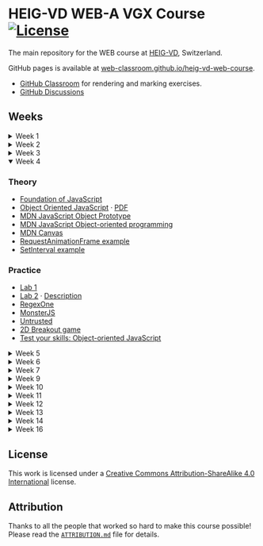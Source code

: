 # HEIG-VD WEB-A VGX Course [![License](https://img.shields.io/github/license/web-classroom/heig-vd-web-course)](./LICENSE.md)

The main repository for the WEB course at [HEIG-VD](https://heig-vd.ch),
Switzerland.

GitHub pages is available at
[web-classroom.github.io/heig-vd-web-course](https://web-classroom.github.io/heig-vd-web-course).

- [GitHub Classroom](https://classroom.github.com/classrooms/54867215-web-classroom-spring-24-vgx)
  for rendering and marking exercises.
- [GitHub Discussions](https://github.com/orgs/web-classroom/discussions)

## Weeks

<details>
<summary>Week 1</summary>

### Theory

- [1. Course organization](./docs/01-course-organization/README.md) ·
  [PDF](https://web-classroom.github.io/heig-vd-web-course/docs/01-course-organization/01-course-organization-presentation.pdf)
- [Fiche d'unité](https://gaps.heig-vd.ch/consultation/fiches/uv/uv.php?id=7418)
- [Introduction](https://web-classroom.github.io/slides/1-introduction.html) ·
  [PDF](https://web-classroom.github.io/slides/1-introduction.html?print-pdf)
- [HTML & CSS](https://web-classroom.github.io/slides/2-html-css.html#/)·
  [PDF](https://web-classroom.github.io/slides/2-html-css.html?print-pdf)

### Practice

- [Set up a Windows development environment (not the "Install and configure your IDE" part) ](https://github.com/heig-vd-dai-course/heig-vd-dai-course/blob/main/01-introduction-and-course-organization/SET_UP_A_WINDOWS_DEVELOPMENT_ENVIRONMENT.md)
- [Lab 0 - Hello World](https://classroom.github.com/a/a7u9prIt)
- [Quickstart for GitHub Pages](https://docs.github.com/en/pages/quickstart)
- [Live server - VScode](https://marketplace.visualstudio.com/items?itemName=ritwickdey.LiveServer)
- [Live server - IntelliJ](https://www.jetbrains.com/help/idea/live-editing.html)
- [CSS Diner](https://flukeout.github.io/)
- [Grid Garden](https://cssgridgarden.com/)
- [Flexbox Froggy](https://flexboxfroggy.com/)
- [Flexbox CodePen](https://codepen.io/bchapuis-the-decoder/embed/ZEoawVE?height=265&theme-id=light&default-tab=html,result)

</details>
<details>
<summary>Week 2</summary>

### Theory

- Questions
- GitHub discussions and tags
- [HTML & CSS](https://web-classroom.github.io/slides/2-html-css.html#/)·
  [PDF](https://web-classroom.github.io/slides/2-html-css.html?print-pdf)
- [Quiz HTML & CSS](https://web-classroom.github.io/slides/3-foundations-of-javascript.html)
- [A complete Guide to Flexbox](https://css-tricks.com/snippets/css/a-guide-to-flexbox/)

### Practice

<!-- - [Lab 1](https://classroom.github.com/a/lRdvseJd) -->

- [CSS Diner](https://flukeout.github.io/)
- [Grid Garden](https://cssgridgarden.com/)
- [Flexbox Froggy](https://flexboxfroggy.com/)
- [Flexbox CodePen](https://codepen.io/bchapuis-the-decoder/embed/ZEoawVE?height=265&theme-id=light&default-tab=html,result)
- [Foreshadowing for the first lab](https://github.com/heig-vd-tweb2017/digital-story-telling-client)

<!-- For the lab, do not forget to push your modifications to GitHub. The GitHub
Actions will tell you if you passed all the tests.

You do not have to publish your website on GitHub Pages; it is not possible for
this lab. Sorry for the confusion.

The grading will be done by the GitHub Actions; if you pass all the tests, you
can be eligible for the full grade, but if we see some code that is too
complicated, we can reduce the grade. You should not need more than one
`position: absolute` and you do not need to use `position: relative` for this
lab.

The lab is due on the 12st of March at 22:00. -->

</details>

<details>
<summary>Week 3</summary>

### Practice

- [Lab 1](https://classroom.github.com/a/22LzKvSP)

</details>

<details open>
<summary>Week 4</summary>

### Theory

- [Foundation of JavaScript](https://web-classroom.github.io/slides/3-foundations-of-javascript.html)
- [Object Oriented JavaScript](https://web-classroom.github.io/slides/4-object-oriented-javascript.html)
  ·
  [PDF](https://web-classroom.github.io/slides/4-object-oriented-javascript.html?print-pdf)
- [MDN JavaScript Object Prototype](https://developer.mozilla.org/en-US/docs/Learn/JavaScript/Objects./slides/10-frontend-frameworks.html/Object_prototypes)
- [MDN JavaScript Object-oriented programming](https://developer.mozilla.org/en-US/docs/Learn/JavaScript/Objects/Object-oriented_programming)
- [MDN Canvas](https://developer.mozilla.org/fr/docs/Web/HTML/Element/canvas)
- [RequestAnimationFrame example](https://web-classroom.github.io/heig-vd-web-course/docs/99-examples/requestAnimationFrameExample.html)
- [SetInterval example](https://web-classroom.github.io/heig-vd-web-course/docs/99-examples/setIntervalExample.html)

### Practice

- [Lab 1](https://classroom.github.com/a/22LzKvSP)
- [Lab 2](https://classroom.github.com/a/ZWfJZSzD) ·
  [Description](https://web-classroom.github.io/labos/labo-2-tetris-1.html)
- [RegexOne](https://regexone.com/)
- [MonsterJS](https://monsterjs.com/)
- [Untrusted](https://alexnisnevich.github.io/untrusted/)
- [2D Breakout game](https://developer.mozilla.org/en-US/docs/Games/Tutorials/2D_Breakout_game_pure_JavaScript)
- [Test your skills: Object-oriented JavaScript](https://developer.mozilla.org/en-US/docs/Learn/JavaScript/Objects/Test_your_skills:_Object-oriented_JavaScript)

</details>

<details>
<summary>Week 5</summary>

- [Course Evaluation](https://github.com/web-classroom/heig-vd-web-course/tree/main/docs/98-course-evaluation)

### Theory

- [Testing JavaScript Applications](https://web-classroom.github.io/slides/5-testing-javascript-applications.html)
  ·
  [PDF](https://web-classroom.github.io/slides/5-testing-javascript-applications.html?print-pdf)
- [Discussion: Variable scopes](https://github.com/orgs/web-classroom/discussions/49)
- [JavaScript testing best practices](https://github.com/goldbergyoni/javascript-testing-best-practices)
- [Node.js best practices](https://github.com/goldbergyoni/nodebestpractices)
- [Airbnb JavaScript Style Guide](https://github.com/airbnb/javascript)

### Practice

- [Question 11](https://web-classroom.github.io/heig-vd-web-course/docs/99-examples/hairDomSelect.html)
  ·
  [Solution](https://web-classroom.github.io/heig-vd-web-course/docs/99-examples/hairDomSelectSolution.html)

</details>
<details>
<summary>Week 6</summary>

### Theory

- [Client Server applications](https://web-classroom.github.io/slides/6-client-server-applications.html)
  ·
  [PDF](https://web-classroom.github.io/slides/6-client-server-applications.html?print-pdf)
- [Complete introduction to the most useful JavaScript array methods](https://www.freecodecamp.org/news/complete-introduction-to-the-most-useful-javascript-array-methods/)
- [W3Schools JavaScript Arrays](https://www.w3schools.com/js/js_arrays.asp)
- [MDN JavaScript Arrays](https://developer.mozilla.org/en-US/docs/Web/JavaScript/Reference/Global_Objects/Array)

### Practice

- [Create a media player application](https://docs.beescreens.ch/tutorials/create-a-media-player-application/chapter-1-initialize-the-project-with-nestjs/)
  · [Result](https://mp.beescreens.ch/slideshows)

</details>

<details>
<summary>Week 7</summary>

### Theory

- [Network Programming](https://web-classroom.github.io/slides/7-network-programming.html)
  ·
  [PDF](https://web-classroom.github.io/slides/7-network-programming.html?print-pdf)
- [Understanding Short Polling, Long Polling, Server Sent Events and Web Sockets](https://dev.to/shameel/understanding-short-polling-long-polling-server-sent-events-and-web-sockets-20kh)

### Practice

<!-- - [Lab](https://classroom.github.com/a/Hcc7glqC) · -->

[Description](https://web-classroom.github.io/labos/labo-3-tetris-2.html)

- [example-chat](https://github.com/web-classroom/example-chat)
- [loading example](https://web-classroom.github.io/heig-vd-web-course/docs/99-examples/loading.html)
- [Exercises: CSS Transitions and Animations](https://codepen.io/jorgecardoso/post/1-css-transitions-and-animations)
- [Exercises: Basic HTML, CSS, JavaScript](https://codepen.io/jorgecardoso/post/0-basics-html-css-javascript)
- [JavaScript Array Exercise](https://www.w3resource.com/javascript-exercises/javascript-array-exercises.php)
- [Test your skill: Functions](https://developer.mozilla.org/en-US/docs/Learn/JavaScript/Building_blocks/Test_your_skills:_Functions)
- [Test your skill: Loops](https://developer.mozilla.org/en-US/docs/Learn/JavaScript/Building_blocks/Test_your_skills:_Loops)
- [Test your skill: Arrays](https://developer.mozilla.org/en-US/docs/Learn/JavaScript/Building_blocks/Test_your_skills:_Arrays)
- [Map, Filter, Reduce - Code Exercises](https://www.crocoder.dev/blog/map-filter-reduce-exercises/)
- [JavaScript Array Methods](https://www.w3schools.com/js/js_array_methods.asp)
- [JavaScript Array Methods Exercises](https://www.w3schools.com/js/exercise_js.asp?filename=exercise_js_array_methods1)

</details>

<details>
<summary>Week 9</summary>

### Theory

- [Asynchronous Programming](https://web-classroom.github.io/slides/8-async.html)
  · [PDF](https://web-classroom.github.io/slides/8-async.html?print-pdf)
- [MDN Asynchronous Concepts](https://developer.mozilla.org/en-US/docs/Learn/JavaScript/Asynchronous/Concepts)
- [MDN Introducing asynchronous JavaScript](https://developer.mozilla.org/en-US/docs/Learn/JavaScript/Asynchronous/Introducing)
- [MDN Async Await](https://developer.mozilla.org/en-US/docs/Learn/JavaScript/Asynchronous/Async_await)
- [MDN Promises](https://developer.mozilla.org/en-US/docs/Learn/JavaScript/Asynchronous/Promises)
- [MDN Callbacks](https://developer.mozilla.org/en-US/docs/Learn/JavaScript/Asynchronous/Concepts)
- [MDN JavaScript Promises](https://developer.mozilla.org/en-US/docs/Web/JavaScript/Reference/Global_Objects/Promise)

### Practice

<!-- - [Lab](https://classroom.github.com/a/EwpFDAH8) · -->

[Description](https://web-classroom.github.io/labos/labo-5-tetris-3.html)

- [Practical : JavaScript promises, mastering the asynchronous](https://www.codingame.com/playgrounds/347/javascript-promises-mastering-the-asynchronous/its-time-to-pratice-with-promises)
- [Practical : JavaScript Asynchronous](https://www.w3schools.com/js/js_asynchronous.asp)
- [Practical : JavaScript Async](https://www.w3schools.com/js/js_async.asp)
- [Practical : JavaScript Promise](https://www.w3schools.com/js/js_promise.asp)
- [Practical : JavaScript Callback](https://www.w3schools.com/js/js_callback.asp)
- [Practical : JavaScript Promises Exercises](https://www.crocoder.dev/blog/promises-exercises/)

</details>
<details>
<summary>Week 10</summary>

### Theory

- [Basic Promises](https://heig-mdt-gio1.github.io/material/latest/subjects/basic-promises)
- [Asynchronous Programming](https://web-classroom.github.io/slides/8-async.html)
  · [PDF](https://web-classroom.github.io/slides/8-async.html?print-pdf)
- [Feross Aboukhadijeh's CS 253 Stanford course](https://web.stanford.edu/class/cs253/)
- [Security](https://web-classroom.github.io/slides/9-security.html) ·
  [PDF](https://web-classroom.github.io/slides/9-security.html?print-pdf)

### Practice

<!-- - [Lab](https://classroom.github.com/a/EwpFDAH8) · -->

[Description](https://web-classroom.github.io/labos/labo-5-tetris-3.html)

- [XSS - pwwn() warmup](https://xss.pwnfunction.com/warmups/)
- [XSS - game](https://xss-game.appspot.com/)

</details>

<details>
<summary>Week 11</summary>

### Theory

- [Security](https://web-classroom.github.io/slides/9-security.html) ·
  [PDF](https://web-classroom.github.io/slides/9-security.html?print-pdf)

### Practice

<!-- - [Lab](https://classroom.github.com/a/Nx5uMN_1) · -->

[Description](https://web-classroom.github.io/labos/labo-7-security.html)

</details>

<details>
<summary>Week 12</summary>

### Theory

- [Frontend Framework](https://web-classroom.github.io/slides/10-frontend-frameworks.html)
</details>

<details>
<summary>Week 13</summary>

### Theory

- [React Essentials](https://web-classroom.github.io/slides/11-react-essentials.html)
  ·
  [PDF](https://web-classroom.github.io/slides/11-react-essentials.html?print-pdf)
- [React `useEffect` Hooks](https://www.w3schools.com/react/react_useeffect.asp)
- [React `useEffect` Examples](https://react.dev/reference/react/useEffect#examples-dependencies)
- [Every React Concept Explained in 12 Minutes](https://www.youtube.com/watch?v=wIyHSOugGGw)

### Practice

<!-- - [Lab](https://classroom.github.com/a/VQehqnE6) · -->

[Description](https://web-classroom.github.io/labos/labo-libre.html)

- [Create an interactive drawing application with a frontend and a backend](https://docs.beescreens.ch/tutorials/create-an-interactive-drawing-application/chapter-1-initialize-the-frontend-project-with-nextjs/)
- [React Tutorial: Tic Tac Toe](https://react.dev/learn/tutorial-tic-tac-toe)
- [React: Quick Start](https://react.dev/learn)
- [Next.js Tutorial: Dashboard App](https://nextjs.org/learn/dashboard-app)

</details>
<details>
<summary>Week 14</summary>

### Theory

- [Typescript](https://web-classroom.github.io/slides/13-typescript.html) ·
  [PDF](https://web-classroom.github.io/slides/13-typescript.html?print-pdf)
- [TypeScript - MDN glossary](https://developer.mozilla.org/en-US/docs/Glossary/TypeScript)

### Practice

- [TypeScript Playground](https://www.typescriptlang.org/play)
- [TypeScript Exercises](https://typescript-exercises.github.io/)
- [Solving TypeScript Errors](https://www.totaltypescript.com/tutorials/solving-typescript-errors/errors/fixing-x-is-not-assignable-to-y/exercise)

</details>

<details>
<summary>Week 16</summary>

### Theory

- [Media Queries](https://web-classroom.github.io/slides/2-html-css.html#/13)
- [Media queries - CSS : Feuilles de style en cascade | MDN](https://developer.mozilla.org/fr/docs/Web/CSS/CSS_media_queries/Using_media_queries)
- [Prototype](https://web-classroom.github.io/slides/4-object-oriented-javascript.html#/3/5)
- [Prototypes Objet - Apprendre le développement web | MDN](https://developer.mozilla.org/fr/docs/Learn/JavaScript/Objects/Object_prototypes)
</details>

## License

This work is licensed under a
[Creative Commons Attribution-ShareAlike 4.0 International](./LICENSE.md)
license.

## Attribution

Thanks to all the people that worked so hard to make this course possible!
Please read the [`ATTRIBUTION.md`](./ATTRIBUTION.md) file for details.

